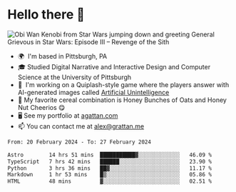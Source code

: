 <!--
**GameDog9988/GameDog9988** is a ✨ _special_ ✨ repository because its `README.md` (this file) appears on your GitHub profile.

Here are some ideas to get you started:

- 🔭 I’m currently working on ...
- 🌱 I’m currently learning ...
- 👯 I’m looking to collaborate on ...
- 🤔 I’m looking for help with ...
- 💬 Ask me about ...
- 📫 How to reach me: ...
- 😄 Pronouns: ...
- ⚡ Fun fact: ...
-->



Hello there 👋
==================================

![Obi Wan Kenobi from Star Wars jumping down and greeting General Grievous in Star Wars: Episode III – Revenge of the Sith](https://github.com/agrattan0820/agrattan0820/assets/51346343/689e56eb-29be-46a5-a079-28ea727b5f7e)


- 🌍  I'm based in Pittsburgh, PA
- 🎓  Studied Digital Narrative and Interactive Design and Computer Science at the University of Pittsburgh
- 👾  I'm working on a Quiplash-style game where the players answer with AI-generated images called [Artificial Unintelligence](https://github.com/agrattan0820/artificial-unintelligence)
- 🥣  My favorite cereal combination is Honey Bunches of Oats and Honey Nut Cheerios 😋
- 🖥️  See my portfolio at [agattan.com](http://agrattan.com/)
- 📫  You can contact me at [alex@grattan.me](mailto:alex@grattan.me)

<!--START_SECTION:waka-->

```txt
From: 20 February 2024 - To: 27 February 2024

Astro        14 hrs 51 mins  ███████████▓░░░░░░░░░░░░░   46.09 %
TypeScript   7 hrs 42 mins   ██████░░░░░░░░░░░░░░░░░░░   23.90 %
Python       3 hrs 36 mins   ██▓░░░░░░░░░░░░░░░░░░░░░░   11.17 %
Markdown     1 hr 53 mins    █▒░░░░░░░░░░░░░░░░░░░░░░░   05.86 %
HTML         48 mins         ▓░░░░░░░░░░░░░░░░░░░░░░░░   02.51 %
```

<!--END_SECTION:waka-->
